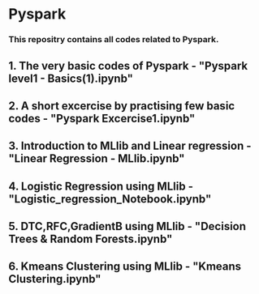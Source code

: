 # Pyspark
### This repositry contains all codes related to Pyspark.
## 1. The very basic codes of Pyspark - "Pyspark level1 - Basics(1).ipynb"
## 2. A short excercise by practising few basic codes - "Pyspark Excercise1.ipynb"
## 3. Introduction to MLlib and Linear regression - "Linear Regression - MLlib.ipynb"
## 4. Logistic Regression using MLlib - "Logistic_regression_Notebook.ipynb"
## 5. DTC,RFC,GradientB using MLlib - "Decision Trees & Random Forests.ipynb"
## 6. Kmeans Clustering using MLlib - "Kmeans Clustering.ipynb"
